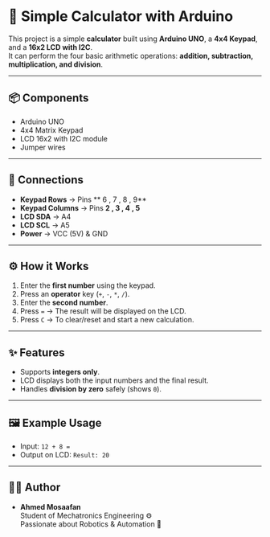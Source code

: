 # 🧮 Simple Calculator with Arduino

This project is a simple **calculator** built using **Arduino UNO**, a **4x4 Keypad**, and a **16x2 LCD with I2C**.  
It can perform the four basic arithmetic operations: **addition, subtraction, multiplication, and division**.

---

## 📦 Components
- Arduino UNO
- 4x4 Matrix Keypad
- LCD 16x2 with I2C module
- Jumper wires

---

## 🔌 Connections
- **Keypad Rows** → Pins ** 6 , 7 , 8 , 9**
- **Keypad Columns** → Pins **2 , 3 , 4 , 5**
- **LCD SDA** → A4
- **LCD SCL** → A5
- **Power** → VCC (5V) & GND

---

## ⚙️ How it Works
1. Enter the **first number** using the keypad.  
2. Press an **operator** key (`+`, `-`, `*`, `/`).  
3. Enter the **second number**.  
4. Press `=` → The result will be displayed on the LCD.  
5. Press `C` → To clear/reset and start a new calculation.  

---

## ✨ Features
- Supports **integers only**.  
- LCD displays both the input numbers and the final result.  
- Handles **division by zero** safely (shows `0`).  

---

## 🖼 Example Usage
- Input: `12 + 8 =`  
- Output on LCD: `Result: 20`  

---

## 👨‍💻 Author
- **Ahmed Mosaafan**  
  Student of Mechatronics Engineering ⚙️  
  Passionate about Robotics & Automation 🤖
